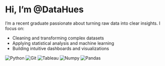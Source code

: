 # Hi, I’m @DataHues 

I’m a recent graduate passionate about turning raw data into clear insights. I focus on:
- Cleaning and transforming complex datasets  
- Applying statistical analysis and machine learning  
- Building intuitive dashboards and visualizations
  
![Python](https://img.shields.io/badge/-Python-3776AB?style=flat&logo=python&logoColor=white)
![Git](https://img.shields.io/badge/-Git-F05032?style=flat&logo=git&logoColor=white)
![Tableau](https://img.shields.io/badge/Tableau-E97627?style=flat&logo=Tableau&logoColor=white)
![Numpy](https://img.shields.io/badge/Numpy-013243?style=flat&logo=Numpy&logoColor=white)
![Pandas](https://img.shields.io/badge/Pandas-150458?style=flat&logo=Pandas&logoColor=white)
